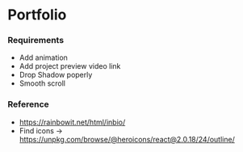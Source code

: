 # Portfolio

### Requirements
 - Add animation
 - Add project preview video link
 - Drop Shadow poperly
 - Smooth scroll

### Reference
 - https://rainbowit.net/html/inbio/
 - Find icons -> https://unpkg.com/browse/@heroicons/react@2.0.18/24/outline/

 